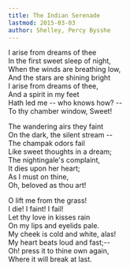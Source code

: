 ```yaml
---
title: The Indian Serenade
lastmod: 2015-03-03
author: Shelley, Percy Bysshe
---
```

I arise from dreams of thee  
In the first sweet sleep of night,  
When the winds are breathing low,  
And the stars are shining bright  
I arise from dreams of thee,  
And a spirit in my feet  
Hath led me -- who knows how? --  
To thy chamber window, Sweet!  

The wandering airs they faint  
On the dark, the silent stream --  
The champak odors fail  
Like sweet thoughts in a dream;  
The nightingale's complaint,  
It dies upon her heart;  
As I must on thine,  
Oh, beloved as thou art!  

O lift me from the grass!  
I die! I faint! I fail!  
Let thy love in kisses rain  
On my lips and eyelids pale.  
My cheek is cold and white, alas!  
My heart beats loud and fast;--  
Oh! press it to thine own again,  
Where it will break at last.<br />

